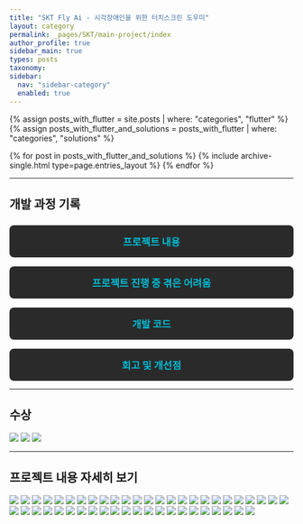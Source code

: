 ```yaml
---
title: "SKT Fly Ai - 시각장애인을 위한 터치스크린 도우미"
layout: category
permalink: _pages/SKT/main-project/index
author_profile: true
sidebar_main: true
types: posts
taxonomy:
sidebar:
  nav: "sidebar-category"
  enabled: true
---
```


{% assign posts_with_flutter = site.posts | where: "categories", "flutter" %}
{% assign posts_with_flutter_and_solutions = posts_with_flutter | where: "categories", "solutions" %}

{% for post in posts_with_flutter_and_solutions %}
  {% include archive-single.html type=page.entries_layout %}
{% endfor %}

---

## 개발 과정 기록

<style>
.button-list {
  display: flex;
  flex-direction: column;
  gap: 1rem;
  margin-top: 1.5rem;
}

.button-item {
  display: block;
  background-color: #2a2a2a;
  color: #f5f5f5;
  padding: 1rem;
  border-radius: 8px;
  font-size: 1.1rem;
  font-weight: bold;
  text-decoration: none;
  text-align: center;
  transition: background-color 0.3s ease, transform 0.2s ease;
}

.button-item:hover {
  background-color: #3a3a3a;
  transform: translateY(-2px);
}

.button-item span {
  color: #00bcd4; /* 링크 색상 강조 */
}
</style>

<div class="button-list">
  <a href="/SKT/main-project/contents" class="button-item"><span>프로젝트 내용</span></a>
  <a href="/SKT/main-project/difficulties" class="button-item"><span>프로젝트 진행 중 겪은 어려움</span></a>
  <a href="/SKT/main-project/ai-modeling" class="button-item"><span>개발 코드</span></a>
  <a href="/SKT/main-project/reflection" class="button-item"><span>회고 및 개선점</span></a>
</div>

---

## 수상
<img src="/_pages/SKT/main-project/images/수상5.jpg">
<img src="/_pages/SKT/main-project/images/수상4.jpg">
<img src="/_pages/SKT/main-project/images/수상6.jpg">

---

## 프로젝트 내용 자세히 보기

<img src="/_pages/SKT/main-project/images/슬라이드3.PNG">
<img src="/_pages/SKT/main-project/images/슬라이드4.PNG">
<img src="/_pages/SKT/main-project/images/슬라이드5.PNG">
<img src="/_pages/SKT/main-project/images/슬라이드6.PNG">
<img src="/_pages/SKT/main-project/images/슬라이드7.PNG">
<img src="/_pages/SKT/main-project/images/슬라이드8.PNG">
<img src="/_pages/SKT/main-project/images/슬라이드9.PNG">
<img src="/_pages/SKT/main-project/images/슬라이드10.PNG">
<img src="/_pages/SKT/main-project/images/슬라이드11.PNG">
<img src="/_pages/SKT/main-project/images/슬라이드12.PNG">
<img src="/_pages/SKT/main-project/images/슬라이드13.PNG">
<img src="/_pages/SKT/main-project/images/슬라이드14.PNG">
<img src="/_pages/SKT/main-project/images/슬라이드15.PNG">
<img src="/_pages/SKT/main-project/images/슬라이드16.PNG">
<img src="/_pages/SKT/main-project/images/슬라이드17.PNG">
<img src="/_pages/SKT/main-project/images/슬라이드18.PNG">
<img src="/_pages/SKT/main-project/images/슬라이드19.PNG">
<img src="/_pages/SKT/main-project/images/슬라이드20.PNG">
<img src="/_pages/SKT/main-project/images/슬라이드21.PNG">
<img src="/_pages/SKT/main-project/images/슬라이드22.PNG">
<img src="/_pages/SKT/main-project/images/슬라이드23.PNG">
<img src="/_pages/SKT/main-project/images/슬라이드24.PNG">
<img src="/_pages/SKT/main-project/images/슬라이드25.PNG">
<img src="/_pages/SKT/main-project/images/슬라이드26.PNG">
<img src="/_pages/SKT/main-project/images/슬라이드27.PNG">
<img src="/_pages/SKT/main-project/images/슬라이드28.PNG">
<img src="/_pages/SKT/main-project/images/슬라이드29.PNG">
<img src="/_pages/SKT/main-project/images/슬라이드30.PNG">
<img src="/_pages/SKT/main-project/images/슬라이드31.PNG">
<img src="/_pages/SKT/main-project/images/슬라이드32.PNG">
<img src="/_pages/SKT/main-project/images/슬라이드33.PNG">
<img src="/_pages/SKT/main-project/images/슬라이드34.PNG">
<img src="/_pages/SKT/main-project/images/슬라이드35.PNG">
<img src="/_pages/SKT/main-project/images/슬라이드36.PNG">
<img src="/_pages/SKT/main-project/images/슬라이드37.PNG">
<img src="/_pages/SKT/main-project/images/슬라이드38.PNG">
<img src="/_pages/SKT/main-project/images/슬라이드39.PNG">
<img src="/_pages/SKT/main-project/images/슬라이드40.PNG">
<img src="/_pages/SKT/main-project/images/슬라이드41.PNG">
<img src="/_pages/SKT/main-project/images/슬라이드42.PNG">
<img src="/_pages/SKT/main-project/images/슬라이드43.PNG">
<img src="/_pages/SKT/main-project/images/슬라이드44.PNG">
<img src="/_pages/SKT/main-project/images/슬라이드45.PNG">
<img src="/_pages/SKT/main-project/images/슬라이드46.PNG">
<img src="/_pages/SKT/main-project/images/슬라이드47.PNG">
<img src="/_pages/SKT/main-project/images/슬라이드48.PNG">
<img src="/_pages/SKT/main-project/images/슬라이드49.PNG">
